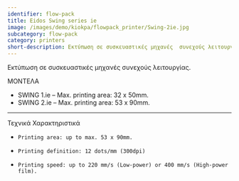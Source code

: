 ```yaml
---
identifier: flow-pack
title: Eidos Swing series ie
image: /images/demo/kiokpa/flowpack_printer/Swing-2ie.jpg
subcategory: flow-pack
category: printers
short-description: Εκτύπωση σε συσκευαστικές μηχανές  συνεχούς λειτουργίας.
---
```





Εκτύπωση σε συσκευαστικές μηχανές  συνεχούς λειτουργίας.

ΜΟΝΤΕΛΑ

   * SWING 1.ie – Max. printing area: 32 x 50mm.
   * SWING 2.ie – Max. printing area: 53 x 90mm.
   


---
Τεχνικά Χαρακτηριστικά

   *     Printing area: up to max. 53 x 90mm.
   *     Printing definition: 12 dots/mm (300dpi)
   *     Printing speed: up to 220 mm/s (Low-power) or 400 mm/s (High-power film).
